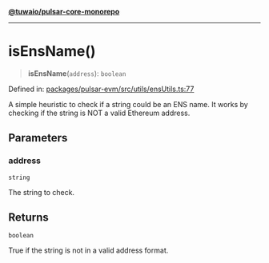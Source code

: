 [**@tuwaio/pulsar-core-monorepo**](../../../README.md)

***

# isEnsName()

> **isEnsName**(`address`): `boolean`

Defined in: [packages/pulsar-evm/src/utils/ensUtils.ts:77](https://github.com/TuwaIO/pulsar-core/blob/98e433e0b5469717bae47a7476c9ed01c1e7d3df/packages/pulsar-evm/src/utils/ensUtils.ts#L77)

A simple heuristic to check if a string could be an ENS name.
It works by checking if the string is NOT a valid Ethereum address.

## Parameters

### address

`string`

The string to check.

## Returns

`boolean`

True if the string is not in a valid address format.
